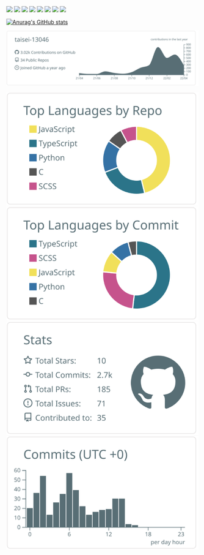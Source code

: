 ![](https://img.shields.io/badge/-React-1e2128.svg?logo=react&style=popout)
![](https://img.shields.io/badge/-Django-092E20.svg?logo=django&style=popout)
![](https://img.shields.io/badge/-Vim-019733.svg?logo=vim&style=popout)
<img src="https://img.shields.io/badge/Javascript-276DC3.svg?logo=javascript&style=flat">
<img src="https://img.shields.io/badge/-TypeScript-007ACC.svg?logo=typescript&style=flat">
<img src="https://img.shields.io/badge/-Python-F9DC3E.svg?logo=python&style=flat">
<img src="https://img.shields.io/badge/-CSS3-1572B6.svg?logo=css3&style=flat">
<img src="https://img.shields.io/badge/-HTML5-333.svg?logo=html5&style=flat">

[![Anurag's GitHub stats](https://github-readme-stats.vercel.app/api?username=taisei-13046&theme=onedark&show_icons=true)](https://github.com/anuraghazra/github-readme-stats)

![](https://raw.githubusercontent.com/taisei-13046/taisei-13046/main/profile-summary-card-output/default/0-profile-details.svg)

![](https://raw.githubusercontent.com/taisei-13046/taisei-13046/main/profile-summary-card-output/default/1-repos-per-language.svg)
![](https://raw.githubusercontent.com/taisei-13046/taisei-13046/main/profile-summary-card-output/default/2-most-commit-language.svg)
![](https://raw.githubusercontent.com/taisei-13046/taisei-13046/main/profile-summary-card-output/default/3-stats.svg)
![](https://raw.githubusercontent.com/taisei-13046/taisei-13046/main/profile-summary-card-output/default/4-productive-time.svg)

